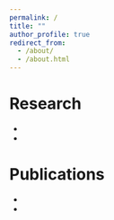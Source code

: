 ```yaml
---
permalink: /
title: ""
author_profile: true
redirect_from: 
  - /about/
  - /about.html
---
```


Research
======
-
-

Publications
======
-
-
